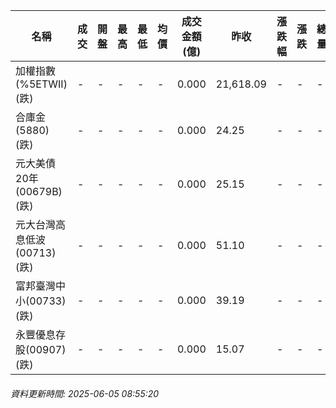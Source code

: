 | 名稱 | 成交 | 開盤 | 最高 | 最低 | 均價 | 成交金額(億) | 昨收 | 漲跌幅 | 漲跌 | 總量 | 昨量 | 振幅 |
| -------- | -------- | -------- | -------- |-------- | -------- | -------- |-------- |-------- |-------- | -------- | -------- |-------- |
|加權指數(%5ETWII) (跌)|-|-|-|-|-|0.000|21,618.09|-|-|-|-|0.00%|
|合庫金(5880) (跌)|-|-|-|-|-|0.000|24.25|-|-|-|-|0.00%|
|元大美債20年(00679B) (跌)|-|-|-|-|-|0.000|25.15|-|-|-|-|0.00%|
|元大台灣高息低波(00713) (跌)|-|-|-|-|-|0.000|51.10|-|-|-|-|0.00%|
|富邦臺灣中小(00733) (跌)|-|-|-|-|-|0.000|39.19|-|-|-|-|0.00%|
|永豐優息存股(00907) (跌)|-|-|-|-|-|0.000|15.07|-|-|-|-|0.00%|
###### 資料更新時間: 2025-06-05 08:55:20